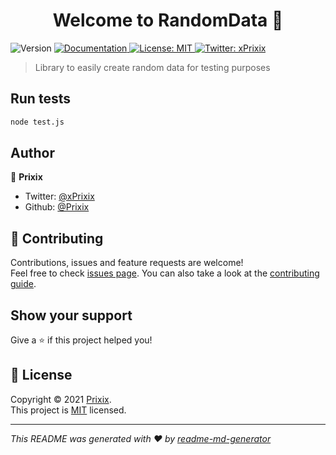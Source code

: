 <h1 align="center">Welcome to RandomData 👋</h1>
<p>
  <img alt="Version" src="https://img.shields.io/badge/version-1.0.1-blue.svg?cacheSeconds=2592000" />
  <a href="https://github.com/Prixix/RandomData/wiki" target="_blank">
    <img alt="Documentation" src="https://img.shields.io/badge/documentation-yes-brightgreen.svg" />
  </a>
  <a href="https://github.com/Prixix/RandomData/blob/main/LICENSE" target="_blank">
    <img alt="License: MIT" src="https://img.shields.io/badge/License-MIT-yellow.svg" />
  </a>
  <a href="https://twitter.com/xPrixix" target="_blank">
    <img alt="Twitter: xPrixix" src="https://img.shields.io/twitter/follow/xPrixix.svg?style=social" />
  </a>
</p>

> Library to easily create random data for testing purposes

## Run tests

```sh
node test.js
```

## Author

👤 **Prixix**

* Twitter: [@xPrixix](https://twitter.com/xPrixix)
* Github: [@Prixix](https://github.com/Prixix)

## 🤝 Contributing

Contributions, issues and feature requests are welcome!<br />Feel free to check [issues page](https://github.com/Prixix/RandomData/issues). You can also take a look at the [contributing guide](https://github.com/Prixix/RandomData/blob/main/CONTRIBUTING.md).

## Show your support

Give a ⭐️ if this project helped you!

## 📝 License

Copyright © 2021 [Prixix](https://github.com/Prixix).<br />
This project is [MIT](https://github.com/Prixix/RandomData/blob/main/LICENSE) licensed.

***
_This README was generated with ❤️ by [readme-md-generator](https://github.com/kefranabg/readme-md-generator)_

